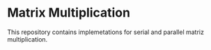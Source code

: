 # Matrix Multiplication

This repository contains implemetations for serial and parallel matriz multiplication. 